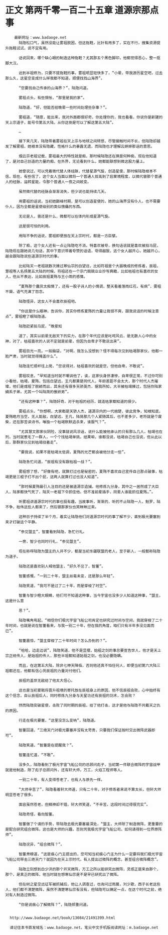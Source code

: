 # 正文 第两千零一百二十五章 道源宗那点事
        最新网址：www.badaoge.net
          陆隐松口气，虽然没能让雾祖脱困，但这拖鞋，比针有用多了，实在不行，搜集资源提升拖鞋试试，说不定有用。
      
          话说回来，哪个缺心眼的制造这种拖鞋？尤其那五个黑色脚印，他都觉得恶心，整一抠脚大汉。
      
          达到半祖修为，只要不提拖鞋的事，雾祖明显轻快多了，“小辈，带我游历星空吧，过去那么久，这星空变成什么样我都不知道，顺便找找山海界”。
      
          “您要找自己传承的山海界？”，陆隐问道。
      
          雾祖点头，有些惆怅，“那里是我的家”。
      
          陆隐道，“好，但能否给晚辈一些时间处理些杂事？”。
      
          雾祖道，“随意，能出来，我对外面都很好奇，你处理你的，我也看看，你说你是新建的天上宗道子，能号令第五大陆，从你这倒是可以了解这第五大陆”。
      
          …
      
          接下来几天，陆隐带着雾祖在天上宗与地球之间转悠，尽管接触时间不长，但陆隐却越发了解雾祖，她根本没有隐藏，性格什么的暴露无遗，而陆隐也才理解云婷婷那话的意思。
      
          烟云宗老祖记载，雾祖最大的特性就是痴，那时候陆隐还在猜是何种痴，现在他知道了，是对自己创造的力量的痴，在外界，无论看到什么，她都能联想到微这股力量上。
      
          她曾说过，可以凭着微代替人体经脉，代替星源气旋，创造星使，那时候陆隐根本不信，现在，有些信了，这个女人当面以微将一个普通人拔高到了启蒙境程度，以微代替那个普通人的经脉，运转星能，令那个普通人一夜之间蜕变。
      
          虽然微代替的经脉会渐渐消失，但少说也能持续几天。
      
          用雾祖的话说，当初她巅峰时期，是可以创造星使的，她的山海界没有仆人，也不需要仆人，因为全都是星使级别的类似傀儡的东西。
      
          无论是人，兽还是什么，微都可以在体内形成星源气旋。
      
          这是很可怕的利用。
      
          用陆不争的话说，雾祖即便放在天上宗时代，都是一方巨擘。
      
          除了痴，这个女人还有一点让陆隐吃不消，特喜欢被夸，换句话说就是喜欢被拍马屁，陆隐现在跟她说几句话，其中下意识带着夸赞的话语，夸得越狠，这个女人越开心，她越开心，越会跟陆隐说些道源宗时代的事。
      
          比如陆天一老祖就数次揍过寒仙宗的白望远，比如符祖是个大器晚成的修炼者，辰祖，慧祖等人名扬第五大陆的时候，符祖还在一个宗门兢兢业业抄写典籍，比如枯祖也有喜欢的女人，但从不表达，比如辰祖夏殇与王小雨的感情。
      
          “夏殇那个蠢货太痴情了，还有一股子诗人的小情调，整天看着落雨红花，有病”，雾祖不屑，语气充满了怨念。
      
          陆隐怪异，这女人不会喜欢辰祖吧。
      
          “你这是什么眼神，告诉你，其实你修炼夏殇的力量让我很不爽，跟我说话的时候注意点”，雾祖瞪了眼陆隐道。
      
          陆隐赶紧拍马屁，“晚辈知
      
          道了，其实以前辈无敌天下的实力，在那个年代应该是叱咤风云，是无数人心中的女神，对了，枯祖喜欢的人说不定就是前辈，但因为自卑才不敢说出来”。
      
          雾祖目光一亮，一拍脑袋，“对啊，我怎么没想到？怪不得每次见到枯竭那家伙，他都一脸严肃，当时就觉得掩盖什么”。
      
          陆隐连忙顺杆往上爬，“您说得对，枯祖喜欢的就是您，但他自卑，不敢说”。
      
          雾祖叹息，“早知道当时就不嘲讽他了，诶，这家伙身世凄惨，自卑很正常，不过你可别小看他，枯竭，夏殇，包括白望远，王凡都算是同代人，年龄差距不会太大，那个时代人杰璀璨，他们是成祖了脱颖而出，其余还有很多天骄英杰，据我所知，大半被枯竭揍过，包括你陆家嫡系子弟，尤其一个叫陆简的傲娇男”。
      
          “还有这种事？”，陆隐好奇，对于枯祖的经历，就连枯家都知道的很少。
      
          雾祖点头，“你想啊，大家都是天骄人杰，道源宗内的一代翘楚，彼此竞争，知根知底，夏殇皓月当空，无人能敌，白望远，王凡，陆简那几个人紧随其后，也不差多少，老符就是个废柴，还在那苦读诗书，唯独一个枯竭默默追杀来，谁服气？”。
      
          “尤其慧文那家伙阴险，没事就说风凉话，说什么能被他承认的只有那么几人，枯竭也在列，当时就惹毛了一群人，一个个找枯竭单挑，结果嘛，谁都没说，枯竭自己也没说，但从此以后，那群家伙见到枯竭绕着走”。
      
          “要我说，如果不是枯竭太低调，夏殇的光芒都会被他分走一些”。
      
          陆隐急忙问道，“辰祖有没有跟枯祖一战？”。
      
          雾祖想了想，“好像有吧，就算打过也是秘密的，夏殇不喜欢自己宣传自己那点破事，枯竭更是三棍子打不出个屁，这两人就算打过也没人知道”。
      
          “那时候夏殇最引人注目的还是被道源宗追捕，他修炼九分身，其中之一居然成了大巨人，陆家都快气死了，陆天一老祖下令抓住他，但不准前辈插手，同辈人谁能抓住夏殇…”。
      
          听雾祖讲道源宗时代的事也挺有趣，当故事听，渐渐的，听的不止陆隐一人，魁罗，陆不争，枯伟这些人都来了，然后银那家伙也笑眯眯过来。
      
          这种日子持续了半个月，着实让陆隐他们对道源宗时代的事了解不少，直到极光要塞到来才打破这个平静。
      
          “参见盟主”，智董看到陆隐，急忙行礼。
      
          一旁，智少也同时行礼，“参见盟主”。
      
          现在称呼陆隐为盟主的人并不少，都是当初东疆联盟的老人，至于新人，一般都称陆隐为道子。
      
          陆隐还是喜欢别人喊他盟主，“好久不见了，智董”。
      
          智董感慨，“一别二十年，盟主丝毫未变，还是那么年轻”。
      
          陆隐笑道，“我可不是过了二十年，而是穿梭了时空”。
      
          智董与智少瞪大眼睛，他们可不知道这种事，当今宇宙也没多少人知道这种事，“盟主，这是什么意
      
          思？”。
      
          陆隐嘴角弯起，“相信你们极光宇宙飞船公司肯定也研究过时间与空间，我就穿梭了二十年时间，也就是说在智董看来，与我一别二十年，但在我的角度，咱们只有半年多没见面而已”。
      
          智董震惊，“盟主穿梭了二十年时间？怎么办到的？”。
      
          “哈哈，边走边说”，陆隐笑道，他不是显摆，始祖之剑的事总要宣告世人，他才是天上宗正统传人，是始祖的传人，那些半祖都知道始祖之剑，也没必要隐瞒。
      
          而且，在这第五大陆，除非七神天降临，否则他还真不怕任何人，即便当初第六大陆三祖都还在，他都有信心凭辰祖的力量对付他们。
      
          辰祖的盖世无敌给了他太大信心。
      
          这也是当初夏戟将晋升祖境的寄托放在辰祖身上的原因，他不信辰祖会败，心中始终有这个信念，自认辰祖后人，同时修炼九分身与天星功还有辰祖的剑术，怎会败？
      
          然而陆隐突破星使，击败了同时期的辰祖，给了他打击，这才是他与陆隐不共戴天之仇的原因。
      
          行走在极光要塞，“这里没怎么变呐”，陆隐道。
      
          智董回道，“三绝天门对极光要塞并没有太苛责，只要我们保证按时交出微阵武器即可”。
      
          陆隐笑道，“智董是在提醒我？”。
      
          智董连忙道，“不敢”。
      
          没多久，陆隐看到了极光宇宙飞船公司的总顾问彪子，当初第一件联合微阵的宇宙战甲就是他制造，除了彪子总顾问外，还有轩大师，万工，火焰工程师等人。
      
          一别二十年，有人变得苍老了，也有人与原先一样。
      
          “大师辛苦了”，陆隐看着轩大师道，只有二十年，对于修炼者来说不算太长，但轩大师明显苍老了很多。
      
          面容虽然苍老，但精神却不错，轩大师笑道，“不辛苦，这段时间过得很充实”。
      
          陆隐奇怪，看向智董。
      
          智董做了个请的手势，带陆隐去极光要塞最深处，“盟主，大师除了制造微阵，更重要的是配合研究组合微阵，这也是大师的兴趣，否则凭我极光宇宙飞船公司，如何请得到一位界原阵师”。
      
          陆隐诧异，“组合微阵？”。
      
          智董肃穆道，“这是痕心门主提出的，您可知当初痕心门主为什么一定要将我们极光宇宙飞船公司带去三绝天门？就因为在天上宗时代，有人提出过微阵的概念，甚至组合微阵概念”。
      
          陆隐立刻想到白少洪的那个开天微阵，万工之所以能研究出微阵，灵感正是来自那个，那个，是真正的微阵，他当时就在想寒仙宗是不是早已研究出了微阵。
      
          但在树之星空远征军被抓捕后，他让人调查过，也询问过雨晨，刘少歌，西子长老这些人，他们都不清楚微阵，虽然不清楚寒仙宗有没有，但陆隐可以确定一点，在这个时代之前，绝对有人制造过微阵。
      
          “你是说痕心了解微阵？”，陆隐郑重问道。
      
      
      http://www.badaoge.net/book/13084/21491399.html
      
      请记住本书首发域名：www.badaoge.net。笔尖中文手机版阅读网址：m.badaoge.net